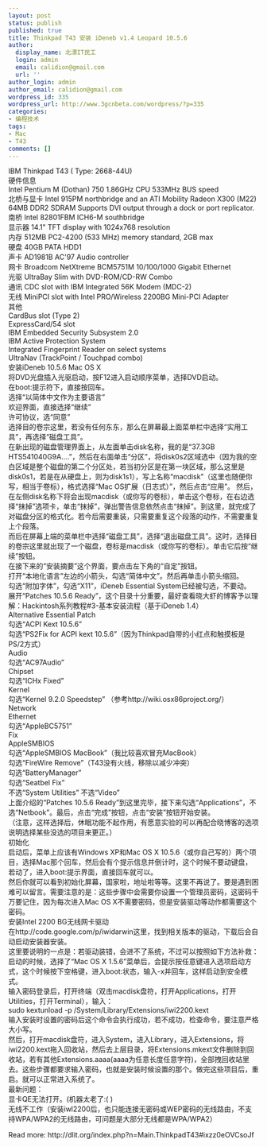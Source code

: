 ```yaml
---
layout: post
status: publish
published: true
title: Thinkpad T43 安装 iDeneb v1.4 Leopard 10.5.6
author:
  display_name: 北漂IT民工
  login: admin
  email: calidion@gmail.com
  url: ''
author_login: admin
author_email: calidion@gmail.com
wordpress_id: 335
wordpress_url: http://www.3gcnbeta.com/wordpress/?p=335
categories:
- 编程技术
tags:
- Mac
- T43
comments: []
---
```

<p>IBM Thinkpad T43 ( Type: 2668-44U)<br />
硬件信息<br />
Intel Pentium M (Dothan) 750 1.86GHz CPU 533MHz BUS speed<br />
北桥与显卡 Intel 915PM northbridge and an ATI Mobility Radeon X300 (M22) 64MB DDR2 SDRAM Supports DVI output through a dock or port replicator.<br />
南桥 Intel 82801FBM ICH6-M southbridge<br />
显示器 14.1" TFT display with 1024x768 resolution<br />
内存 512MB PC2-4200 (533 MHz) memory standard, 2GB max<br />
硬盘 40GB PATA HDD1<br />
声卡 AD1981B AC'97 Audio controller<br />
网卡 Broadcom NetXtreme BCM5751M 10/100/1000 Gigabit Ethernet<br />
光驱 UltraBay Slim with DVD-ROM/CD-RW Combo<br />
通讯 CDC slot with IBM Integrated 56K Modem (MDC-2)<br />
无线 MiniPCI slot with Intel PRO/Wireless 2200BG Mini-PCI Adapter<br />
其他<br />
CardBus slot (Type 2)<br />
ExpressCard/54 slot<br />
IBM Embedded Security Subsystem 2.0<br />
IBM Active Protection System<br />
Integrated Fingerprint Reader on select systems<br />
UltraNav (TrackPoint / Touchpad combo)<br />
安装iDeneb 10.5.6 Mac OS X<br />
将DVD光盘插入光驱启动，按F12进入启动顺序菜单，选择DVD启动。<br />
在boot:提示符下，直接按回车。<br />
选择&ldquo;以简体中文作为主要语言&rdquo;<br />
欢迎界面，直接选择&ldquo;继续&rdquo;<br />
许可协议，选&ldquo;同意&rdquo;<br />
选择目的卷宗这里，若没有任何东东，那么在屏幕最上面菜单栏中选择&ldquo;实用工具&rdquo;，再选择&ldquo;磁盘工具&rdquo;。<br />
在新出现的磁盘管理界面上，从左面单击disk名称，我的是&ldquo;37.3GB HTS541040G9A....&rdquo;，然后在右面单击&ldquo;分区&rdquo;，将disk0s2区域选中（因为我的空白区域是整个磁盘的第二个分区处，若当初分区是在第一块区域，那么这里是disk0s1，若是在从硬盘上，则为disk1s1），写上名称&ldquo;macdisk&rdquo;（这里也随便你写，相当于卷标），格式选择&ldquo;Mac OS扩展（日志式）&rdquo;，然后点击&ldquo;应用&rdquo;。 然后，在左侧disk名称下将会出现macdisk（或你写的卷标），单击这个卷标，在右边选择&ldquo;抹掉&rdquo;选项卡，单击&ldquo;抹掉&rdquo;，弹出警告信息依然点击&ldquo;抹掉&rdquo;。到这里，就完成了对磁盘分区的格式化。若今后需要重装，只需要重复这个段落的动作，不需要重复上个段落。<br />
而后在屏幕上端的菜单栏中选择&ldquo;磁盘工具&rdquo;，选择&ldquo;退出磁盘工具&rdquo;。这时，选择目的卷宗这里就出现了一个磁盘，卷标是macdisk（或你写的卷标）。单击它后按&ldquo;继续&rdquo;按钮。<br />
在接下来的&ldquo;安装摘要&rdquo;这个界面，要点击左下角的&ldquo;自定&rdquo;按钮。<br />
打开&ldquo;本地化语言&rdquo;左边的小箭头，勾选&ldquo;简体中文&rdquo;。然后再单击小箭头缩回。<br />
勾选&ldquo;附加字体&rdquo;，勾选&ldquo;X11&rdquo;，iDeneb Essential System已经被勾选，不要动。<br />
展开&ldquo;Patches 10.5.6 Ready&rdquo;，这个目录十分重要，最好查看晓大虾的博客予以理解：Hackintosh系列教程#3-基本安装流程（基于iDeneb 1.4）<br />
Alternative Essential Patch<br />
  勾选&ldquo;ACPI Kext 10.5.6&rdquo;<br />
  勾选&ldquo;PS2Fix for ACPI kext 10.5.6&rdquo;（因为Thinkpad自带的小红点和触摸板是PS/2方式）<br />
Audio<br />
  勾选&ldquo;AC97Audio&rdquo;<br />
Chipset<br />
  勾选&ldquo;ICHx Fixed&rdquo;<br />
Kernel<br />
  勾选&ldquo;Kernel 9.2.0 Speedstep&rdquo; （参考http://wiki.osx86project.org/）<br />
Network<br />
  Ethernet<br />
   勾选&ldquo;AppleBC5751&rdquo;<br />
Fix<br />
  AppleSMBIOS<br />
   勾选&ldquo;AppleSMBIOS MacBook&rdquo;（我比较喜欢冒充MacBook）<br />
   勾选&ldquo;FireWire Remove&rdquo;（T43没有火线，移除以减少冲突）<br />
   勾选&ldquo;BatteryManager&rdquo;<br />
   勾选&ldquo;Seatbel Fix&rdquo;<br />
不选&ldquo;System Utilities&rdquo; 不选&ldquo;Video&rdquo;<br />
上面介绍的&ldquo;Patches 10.5.6 Ready&rdquo;到这里完毕，接下来勾选&ldquo;Applications&rdquo;，不选&ldquo;Netbook&rdquo;。最后，点击&ldquo;完成&rdquo;按钮，点击&ldquo;安装&rdquo;按钮开始安装。<br />
（注意，这样选择后，休眠功能不起作用，有愿意实验的可以再配合晓博客的选项说明选择某些没选的项目来更正。）<br />
初始化<br />
启动后，菜单上应该有Windows XP和Mac OS X 10.5.6（或你自己写的）两个项目，选择Mac那个回车，然后会有个提示信息并倒计时，这个时候不要动键盘，若动了，进入boot:提示界面，直接回车就可以。<br />
然后你就可以看到初始化屏幕，国家啦，地址啦等等。这里不再说了。要是遇到困难可以留言。需要注意的是：这些步骤中会需要你设置一个管理员密码，这密码千万要记住，因为每次进入Mac OS X不需要密码，但是安装驱动等动作都需要这个密码。<br />
安装Intel 2200 BG无线网卡驱动<br />
在http://code.google.com/p/iwidarwin这里，找到相关版本的驱动，下载后会自动启动安装器安装。<br />
这里要说明的一点是：若驱动装错，会进不了系统，不过可以按照如下方法补救：<br />
启动的时候，选择了&ldquo;Mac OS X 1.5.6&rdquo;菜单后，会提示按任意键进入选项启动方式，这个时候按下空格键，进入boot:状态，输入-x并回车，这样启动到安全模式。<br />
输入密码登录后，打开终端（双击macdisk盘符，打开Applications，打开Utilities，打开Terminal），输入：<br />
sudo kextunload -p /System/Library/Extensions/iwi2200.kext<br />
输入安装时设置的密码后这个命令会执行成功，若不成功，检查命令，要注意严格大小写。<br />
然后，打开macdisk盘符，进入System，进入Library，进入Extensions，将iwi2200.kext拖入回收站，然后去上层目录，将Extensions.mkext文件删除到回收站，若有其他Extensions.aaaa(aaaa为任意长度任意字符)，全部拽回收站里去。这些步骤都要求输入密码，也就是安装时候设置的那个。做完这些项目后，重启。就可以正常进入系统了。<br />
最新问题：<br />
显卡QE无法打开。(机器太老了:( )<br />
无线不工作（安装iwl2200后，也只能连接无密码或WEP密码的无线路由，不支持WPA/WPA2的无线路由，可问题是大部分无线都是WPA/WPA2）</p>
<p>Read more: http://dlit.org/index.php?n=Main.ThinkpadT43#ixzz0eOVCsoJf</p>
